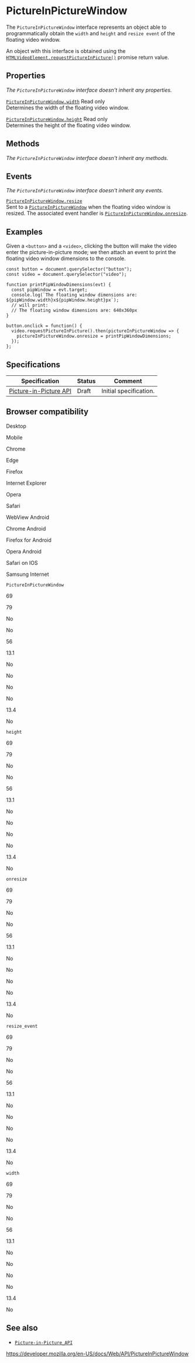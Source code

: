 # PictureInPictureWindow

The `PictureInPictureWindow` interface represents an object able to programmatically obtain the `width` and `height` and `resize event` of the floating video window.

An object with this interface is obtained using the [`HTMLVideoElement.requestPictureInPicture()`](htmlvideoelement/requestpictureinpicture) promise return value.

## Properties

_The `PictureInPictureWindow` interface doesn't inherit any properties._

[`PictureInPictureWindow.width`](pictureinpicturewindow/width) <span class="badge inline readonly">Read only </span>  
Determines the width of the floating video window.

[`PictureInPictureWindow.height`](pictureinpicturewindow/height) <span class="badge inline readonly">Read only </span>  
Determines the height of the floating video window.

## Methods

_The `PictureInPictureWindow` interface doesn't inherit any methods._

## Events

_The `PictureInPictureWindow` interface doesn't inherit any events._

[`PictureInPictureWindow.resize`](pictureinpicturewindow/resize_event)  
Sent to a [`PictureInPictureWindow`](pictureinpicturewindow) when the floating video window is resized. The associated event handler is [`PictureInPictureWindow.onresize`](pictureinpicturewindow/onresize).

## Examples

Given a `<button>` and a `<video>`, clicking the button will make the video enter the picture-in-picture mode; we then attach an event to print the floating video window dimensions to the console.

    const button = document.querySelector("button");
    const video = document.querySelector("video");

    function printPipWindowDimensions(evt) {
      const pipWindow = evt.target;
      console.log(`The floating window dimensions are: ${pipWindow.width}x${pipWindow.height}px`);
      // will print:
      // The floating window dimensions are: 640x360px
    }

    button.onclick = function() {
      video.requestPictureInPicture().then(pictureInPictureWindow => {
        pictureInPictureWindow.onresize = printPipWindowDimensions;
      });
    };

## Specifications

<table><thead><tr class="header"><th>Specification</th><th>Status</th><th>Comment</th></tr></thead><tbody><tr class="odd"><td><a href="https://w3c.github.io/picture-in-picture/#pictureinpicturewindow">Picture-in-Picture API</a></td><td><span class="spec-draft">Draft</span></td><td>Initial specification.</td></tr></tbody></table>

## Browser compatibility

Desktop

Mobile

Chrome

Edge

Firefox

Internet Explorer

Opera

Safari

WebView Android

Chrome Android

Firefox for Android

Opera Android

Safari on IOS

Samsung Internet

`PictureInPictureWindow`

69

79

No

No

56

13.1

No

No

No

No

13.4

No

`height`

69

79

No

No

56

13.1

No

No

No

No

13.4

No

`onresize`

69

79

No

No

56

13.1

No

No

No

No

13.4

No

`resize_event`

69

79

No

No

56

13.1

No

No

No

No

13.4

No

`width`

69

79

No

No

56

13.1

No

No

No

No

13.4

No

## See also

- [`Picture-in-Picture_API`](picture-in-picture_api)

<a href="https://developer.mozilla.org/en-US/docs/Web/API/PictureInPictureWindow" class="_attribution-link">https://developer.mozilla.org/en-US/docs/Web/API/PictureInPictureWindow</a>
